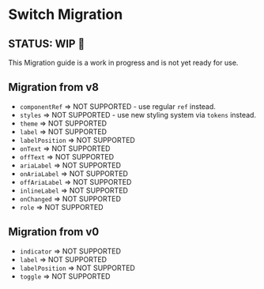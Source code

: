 # Switch Migration

## STATUS: WIP 🚧

This Migration guide is a work in progress and is not yet ready for use.

## Migration from v8

- `componentRef` => NOT SUPPORTED - use regular `ref` instead.
- `styles` => NOT SUPPORTED - use new styling system via `tokens` instead.
- `theme` => NOT SUPPORTED
- `label` => NOT SUPPORTED
- `labelPosition` => NOT SUPPORTED
- `onText` => NOT SUPPORTED
- `offText` => NOT SUPPORTED
- `ariaLabel` => NOT SUPPORTED
- `onAriaLabel` => NOT SUPPORTED
- `offAriaLabel` => NOT SUPPORTED
- `inlineLabel` => NOT SUPPORTED
- `onChanged` => NOT SUPPORTED
- `role` => NOT SUPPORTED

## Migration from v0

- `indicator` => NOT SUPPORTED
- `label` => NOT SUPPORTED
- `labelPosition` => NOT SUPPORTED
- `toggle` => NOT SUPPORTED
